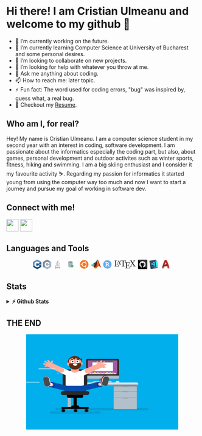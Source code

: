 # Hi there! I am Cristian Ulmeanu and welcome to my github 🙈
- 🔭 I’m currently working on the future.
- 🌱 I’m currently learning Computer Science at University of Bucharest and some personal desires.
- 👯 I’m looking to collaborate on new projects.
- 🤔 I’m looking for help with whatever you throw at me.
- 💬 Ask me anything about coding.
- 📫 How to reach me: later topic.
- ⚡ Fun fact: The word used for coding errors, "bug" was inspired by, guess what, a real bug.
- 📝 Checkout my [Resume](https://github.com/CristianUlmeanu/Curriculum-vitae/blob/master/CV_Ulmeanu_Cristian.pdf).

## Who am I, for real?

Hey! My name is Cristian Ulmeanu. I am a computer science student in my second year with an interest in coding, software development. I am passionate about the informatics especially the coding part, but also, about games, personal development and outdoor activites such as winter sports, fitness, hiking and swimming. I am a big skiing enthusiast and I consider it my favourite activity ⛷️. Regarding my passion for informatics it started young from using the computer way too much and now I want to start a journey and pursue my goal of working in software dev.

## Connect with me!

[<img height="32" width="32" src="https://cdn.jsdelivr.net/npm/simple-icons@v3/icons/linkedin.svg" />](https://www.linkedin.com/in/cristian-ulmeanu-068055157/)   [<img height="32" width="32" src="https://cdn.jsdelivr.net/npm/simple-icons@v3/icons/instagram.svg" />](https://www.instagram.com/cristian_ulm/)

## Languages and Tools

<p align="center">
  <code><img title="C++" height="25" src="https://github.com/CristianUlmeanu/CristianUlmeanu/blob/master/Utility/c%2B%2B.svg"></code>
  <code><img title="C++" height="25" src="https://github.com/CristianUlmeanu/CristianUlmeanu/blob/master/Utility/c.svg"></code>
  <code><img title="Java" height="25" src="https://github.com/CristianUlmeanu/CristianUlmeanu/blob/master/Utility/java.svg"></code>
  <code><img title="OracleSQL" height="25" src="https://github.com/CristianUlmeanu/CristianUlmeanu/blob/master/Utility/Oracle_SQL_Developer-Logo.wine.svg"></code>
  <code><img title="Ubuntu" height="25" src="https://github.com/CristianUlmeanu/CristianUlmeanu/blob/master/Utility/UbuntuCoF.svg"></code>
  <code><img title="Matlab" height="25" src="https://github.com/CristianUlmeanu/CristianUlmeanu/blob/master/Utility/Matlab_Logo.png"></code>
  <code><img title="RStudio" height="25" src="https://github.com/CristianUlmeanu/CristianUlmeanu/blob/master/Utility/rstudio-icon.png"></code>
  <code><img title="Latex" height="25" src="https://github.com/CristianUlmeanu/CristianUlmeanu/blob/master/Utility/LaTeX_logo.svg"></code>
  <code><img title="Git" height="25" src="https://github.com/CristianUlmeanu/CristianUlmeanu/blob/master/Utility/github.svg"></code>
  <code><img title="VSCode" height="25" src="https://github.com/CristianUlmeanu/CristianUlmeanu/blob/master/Utility/vscode.png"></code>
  <code><img title="AutoCAD" height="25" src="https://github.com/CristianUlmeanu/CristianUlmeanu/blob/master/Utility/autocad.svg"></code>
</p>

## Stats

<details>	
  <summary><b>⚡ Github Stats</b></summary>

<img height="180em" src="https://github-readme-stats.vercel.app/api?username=CristianUlmeanu&show_icons=true&hide_border=true&&count_private=true&include_all_commits=true&theme=tokyonight&hide=stars,issues,contribs" />
<img height="185em" src="https://github.com/CristianUlmeanu/Git-stats/blob/master/generated/languages.svg" />
<br\><img height="185em" src="https://github.com/CristianUlmeanu/Git-stats/blob/master/generated/overview.svg" />
<img height="180em" src="https://github-readme-stats.vercel.app/api/top-langs/?username=CristianUlmeanu&exclude_repo=KNN-Image-Classification&show_icons=true&hide_border=true&layout=compact&langs_count=5&theme=tokyonight"/>

</details>

## THE END
<p align="center">
<img height="250" width="400" src="https://github.com/CristianUlmeanu/CristianUlmeanu/blob/master/Utility/coder.gif" />
</p>
